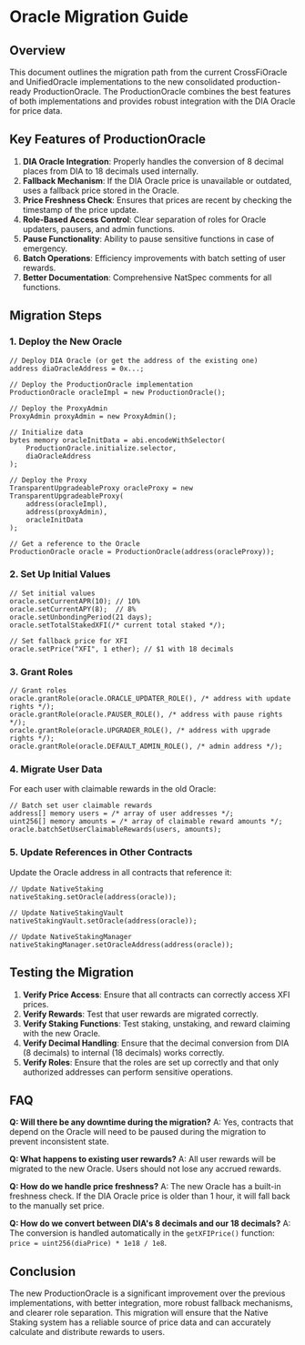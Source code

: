 # Oracle Migration Guide

## Overview

This document outlines the migration path from the current CrossFiOracle and UnifiedOracle implementations to the new consolidated production-ready ProductionOracle. The ProductionOracle combines the best features of both implementations and provides robust integration with the DIA Oracle for price data.

## Key Features of ProductionOracle

1. **DIA Oracle Integration**: Properly handles the conversion of 8 decimal places from DIA to 18 decimals used internally.
2. **Fallback Mechanism**: If the DIA Oracle price is unavailable or outdated, uses a fallback price stored in the Oracle.
3. **Price Freshness Check**: Ensures that prices are recent by checking the timestamp of the price update.
4. **Role-Based Access Control**: Clear separation of roles for Oracle updaters, pausers, and admin functions.
5. **Pause Functionality**: Ability to pause sensitive functions in case of emergency.
6. **Batch Operations**: Efficiency improvements with batch setting of user rewards.
7. **Better Documentation**: Comprehensive NatSpec comments for all functions.

## Migration Steps

### 1. Deploy the New Oracle

```solidity
// Deploy DIA Oracle (or get the address of the existing one)
address diaOracleAddress = 0x...;

// Deploy the ProductionOracle implementation
ProductionOracle oracleImpl = new ProductionOracle();

// Deploy the ProxyAdmin
ProxyAdmin proxyAdmin = new ProxyAdmin();

// Initialize data
bytes memory oracleInitData = abi.encodeWithSelector(
    ProductionOracle.initialize.selector,
    diaOracleAddress
);

// Deploy the Proxy
TransparentUpgradeableProxy oracleProxy = new TransparentUpgradeableProxy(
    address(oracleImpl),
    address(proxyAdmin),
    oracleInitData
);

// Get a reference to the Oracle
ProductionOracle oracle = ProductionOracle(address(oracleProxy));
```

### 2. Set Up Initial Values

```solidity
// Set initial values
oracle.setCurrentAPR(10); // 10%
oracle.setCurrentAPY(8);  // 8%
oracle.setUnbondingPeriod(21 days);
oracle.setTotalStakedXFI(/* current total staked */);

// Set fallback price for XFI
oracle.setPrice("XFI", 1 ether); // $1 with 18 decimals
```

### 3. Grant Roles

```solidity
// Grant roles
oracle.grantRole(oracle.ORACLE_UPDATER_ROLE(), /* address with update rights */);
oracle.grantRole(oracle.PAUSER_ROLE(), /* address with pause rights */);
oracle.grantRole(oracle.UPGRADER_ROLE(), /* address with upgrade rights */);
oracle.grantRole(oracle.DEFAULT_ADMIN_ROLE(), /* admin address */);
```

### 4. Migrate User Data

For each user with claimable rewards in the old Oracle:

```solidity
// Batch set user claimable rewards
address[] memory users = /* array of user addresses */;
uint256[] memory amounts = /* array of claimable reward amounts */;
oracle.batchSetUserClaimableRewards(users, amounts);
```

### 5. Update References in Other Contracts

Update the Oracle address in all contracts that reference it:

```solidity
// Update NativeStaking
nativeStaking.setOracle(address(oracle));

// Update NativeStakingVault
nativeStakingVault.setOracle(address(oracle));

// Update NativeStakingManager
nativeStakingManager.setOracleAddress(address(oracle));
```

## Testing the Migration

1. **Verify Price Access**: Ensure that all contracts can correctly access XFI prices.
2. **Verify Rewards**: Test that user rewards are migrated correctly.
3. **Verify Staking Functions**: Test staking, unstaking, and reward claiming with the new Oracle.
4. **Verify Decimal Handling**: Ensure that the decimal conversion from DIA (8 decimals) to internal (18 decimals) works correctly.
5. **Verify Roles**: Ensure that the roles are set up correctly and that only authorized addresses can perform sensitive operations.

## FAQ

**Q: Will there be any downtime during the migration?**
A: Yes, contracts that depend on the Oracle will need to be paused during the migration to prevent inconsistent state.

**Q: What happens to existing user rewards?**
A: All user rewards will be migrated to the new Oracle. Users should not lose any accrued rewards.

**Q: How do we handle price freshness?**
A: The new Oracle has a built-in freshness check. If the DIA Oracle price is older than 1 hour, it will fall back to the manually set price.

**Q: How do we convert between DIA's 8 decimals and our 18 decimals?**
A: The conversion is handled automatically in the `getXFIPrice()` function: `price = uint256(diaPrice) * 1e18 / 1e8`.

## Conclusion

The new ProductionOracle is a significant improvement over the previous implementations, with better integration, more robust fallback mechanisms, and clearer role separation. This migration will ensure that the Native Staking system has a reliable source of price data and can accurately calculate and distribute rewards to users. 